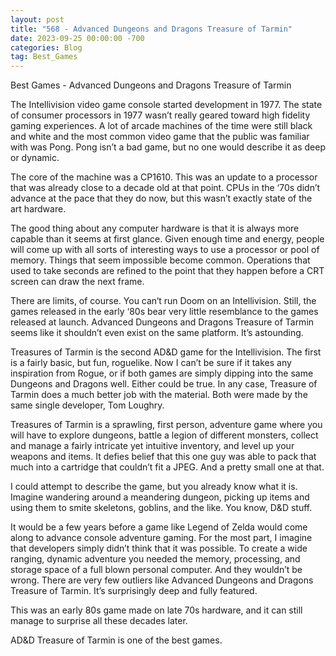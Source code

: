 ```yaml
---
layout: post
title: "568 - Advanced Dungeons and Dragons Treasure of Tarmin"
date: 2023-09-25 00:00:00 -700
categories: Blog
tag: Best_Games
---
```


Best Games - Advanced Dungeons and Dragons Treasure of Tarmin

The Intellivision video game console started development in 1977. The state of consumer processors in 1977 wasn’t really geared toward high fidelity gaming experiences. A lot of arcade machines of the time were still black and white and the most common video game that the public was familiar with was Pong. Pong isn’t a bad game, but no one would describe it as deep or dynamic.

The core of the machine was a CP1610. This was an update to a processor that was already close to a decade old at that point. CPUs in the ‘70s didn’t advance at the pace that they do now, but this wasn’t exactly state of the art hardware.

The good thing about any computer hardware is that it is always more capable than it seems at first glance. Given enough time and energy, people will come up with all sorts of interesting ways to use a processor or pool of memory. Things that seem impossible become common. Operations that used to take seconds are refined to the point that they happen before a CRT screen can draw the next frame.

There are limits, of course. You can‘t run Doom on an Intellivision. Still, the games released in the early ‘80s bear very little resemblance to the games released at launch. Advanced Dungeons and Dragons Treasure of Tarmin seems like it shouldn’t even exist on the same platform. It’s astounding.

Treasures of Tarmin is the second AD&D game for the Intellivision. The first is a fairly basic, but fun, roguelike. Now I can’t be sure if it takes any inspiration from Rogue, or if both games are simply dipping into the same Dungeons and Dragons well. Either could be true. In any case, Treasure of Tarmin does a much better job with the material. Both were made by the same single developer, Tom Loughry.

Treasures of Tarmin is a sprawling, first person, adventure game where you will have to explore dungeons, battle a legion of different monsters, collect and manage a fairly intricate yet intuitive inventory, and level up your weapons and items. It defies belief that this one guy was able to pack that much into a cartridge that couldn’t fit a JPEG. And a pretty small one at that.

I could attempt to describe the game, but you already know what it is. Imagine wandering around a meandering dungeon, picking up items and using them to smite skeletons, goblins, and the like. You know, D&D stuff.

It would be a few years before a game like Legend of Zelda would come along to advance console adventure gaming. For the most part, I imagine that developers simply didn’t think that it was possible. To create a wide ranging, dynamic adventure you needed the memory, processing, and storage space of a full blown personal computer. And they wouldn’t be wrong. There are very few outliers like Advanced Dungeons and Dragons Treasure of Tarmin. It’s surprisingly deep and fully featured.

This was an early 80s game made on late 70s hardware, and it can still manage to surprise all these decades later.

AD&D Treasure of Tarmin is one of the best games.

​

